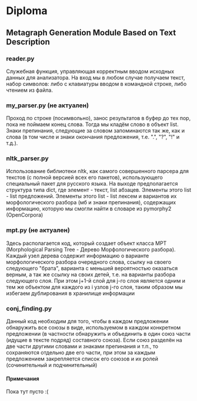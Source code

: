 # Diploma

## Metagraph Generation Module Based on Text Description

### reader.py

Служебная функция, управляющая корректным вводом исходных данных для анализатора. На вход мы в любом случае получаем текст, набор символов: либо с клавиатуры вводом в командной строке, либо чтением из файла.

### my_parser.py (не актуален)

Проход по строке (посимвольно), занос результатов в буфер до тех пор, пока не поймаем конец слова. Тогда мы кладём слово в объект list. Знаки препинания, следующие за словом запоминаются так же, как и слова (в том числе и знаки окончания предложения, т.е. ".", "?", "!" и т.д.).

### nltk_parser.py

Использование библиотеки nltk, как самого совершенного парсера для текстов (с полной версией всех его пакетов), использующего специальный пакет для русского языка. На выходе предполагается структура типа dict, где элемент - текст, list абзацев. Элементы этого list - list предложений. Элементы этого list - list лексем и вариантов их морфологического разбора (мб и знаки препинания), содержащих информацию, которую мы смогли найти в словаре из pymorphy2 (OpenCorpora)

### mpt.py (не актуален)

Здесь располагается код, который создает объект класса MPT (Morphological Parsing Tree - Дерево Морфологического разбора).
Каждый узел дерева содержит информацию о варианте морфологического разбора очередного слова, ссылку на своего следующего "брата", варианта с меньшей вероятностью оказаться верным, а так же ссылку на своих детей, т.е. на варианты разбора следующего слоя. При этом j+1-й слой для j-го слоя является одним и тем же объектом для каждого из i узлов j-го слоя, таким образом мы избегаем дублирования в хранилище информации

### conj_finding.py

Данный код необходим для того, чтобы в каждом предложении обнаружить все союзы в виде, используемом в каждом конкретном предложении (в частности обнаружить и объединить в один союз части (идущие в тексте подряд) составного союза). Если союз разделён на две части другими словами и знаками препинания и т.п., то сохраняются отдельно две его части, при этом за каждым предложением закрепляется список его союзов и их ролей (сочинительный и подчинительный)

#### Примечания

Пока тут пусто :(
